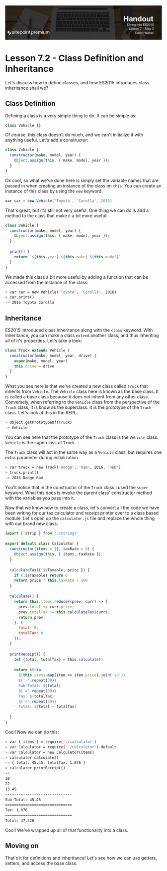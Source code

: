 ![](Diving_into_ES2015_handouts/headings/7.2.png) 

# Lesson 7.2 - Class Definition and Inheritance

Let's discuss how to define classes, and how ES2015 introduces class inheritance
shall we?

## Class Definition

Defining a class is a very simple thing to do. It can be simple as:

```js
class Vehicle {}
```

Of course, this class doesn't do much, and we can't initialize it with anything
useful. Let's add a constructor:

```js
class Vehicle {
  constructor(make, model, year) {
    Object.assign(this, { make, model, year });
  }
}
```

Ok cool, so what we've done here is simply set the variable names that are
passed in when creating an instance of the class on `this`. You can create an
instance of this class by using the `new` keyword:

```js
var car = new Vehicle('Toyota', 'Corolla', 2016)
```

That's great, but it's still not very useful. One thing we can do is add a
method to the class that make it a bit more useful:

```js
class Vehicle {
  constructor(make, model, year) {
    Object.assign(this, { make, model, year });
  }

  print() {
    return `${this.year} ${this.make} ${this.model}`
  }
}
```

We made this class a bit more useful by adding a function that can be accessed
from the instance of the class:

```bash
> var car = new Vehicle('Toyota', 'Corolla', 2016)
> car.print()
-> 2016 Toyota Corolla
```

## Inheritance

ES2015 introduced class inheritance along with the `class` keyword.
With inheritance, you can make a class `extend` another class, and thus
inheriting all of it's properties. Let's take a look:

```js
class Truck extends Vehicle {
  constructor(make, model, year, drive) {
    super(make, model, year)
    this.drive = drive
  }
}
```

What you see here is that we've created a new class called `Truck` that inherits
from `Vehicle`. The `Vehicle` class here is known as the base class. It is called
a base class because it does not inherit from any other class. Conversely, when
referring to the `Vehicle` class from the perspective of the `Truck` class, it
is know as the superclass. It is the prototype of the `Truck` class. Let's look
at this in the REPL:

```bash
> Object.getPrototypeOf(Truck)
-> Vehicle
```

You can see here that the prototype of the `Truck` class is the `Vehicle` class.
`Vehicle` is the superclass of `Truck`. 

The `Truck` class will act in the same way as a `Vehicle` class, but requires
one extra parameter during initialization.

```bash
> var truck = new Truck('Dodge', 'Ram', 2016, '4WD')
> truck.print()
-> 2016 Dodge Ram
```

You'll notice that in the constructor of the `Truck` class I used the `super` 
keyword. What this does is invoke the parent class' constructor method with the 
variables you pass into it.

Now that we know how to create a class, let's convert all the code we have
been writing for our tax calculator and receipt printer over to a class
based module. Let's open up the `calculator.js` file and replace the whole
thing with our brand new class:

```js
import { strip } from './strings'

export default class Calculator {
  constructor(items = [], taxRate = 8) {
    Object.assign(this, { items, taxRate });
  }

  calculateTax({ isTaxable, price }) {
    if (!isTaxable) return 0
    return price * this.taxRate / 100
  }

  calculate() {
    return this.items.reduce((prev, curr) => {
      prev.total += curr.price;
      prev.totalTax += this.calculateTax(curr);
      return prev;
    }, {
      total: 0,
      totalTax: 0
    });
  }

  printReceipt() {
    let {total, totalTax} = this.calculate()

    return strip`
      ${this.items.map(item => item.price).join('\n')}
      ${'-'.repeat(30)}
      Sub-Total: ${total}
      ${'='.repeat(30)}
      Tax: ${totalTax}
      ${'='.repeat(30)}
      Total: ${total + totalTax}
    `
  }
}
```

Cool! Now we can do this:

```bash
> var { items } = require('./calculator')
> var Calculator = require('./calculator').default
> var calculator = new Calculator(items)
> calculator.calculate()
-> { total: 45.45, totalTax: 1.876 }
> calculator.printReceipt()
->
10
22
13.45
------------------------------
Sub-Total: 45.45
==============================
Tax: 1.876
==============================
Total: 47.326
```

Cool! We've wrapped up all of that functionality into a class.

## Moving on
That's it for definitions and inheritance! Let's see how we can use getters,
setters, and access the base class.
